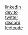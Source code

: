 <!--- website](https://github.com/wizenheimer/) --->
<!--- <br/> --->

[linkedIn](https://www.linkedin.com/in/0xNayan/)
<br/>
[dev.to](https://dev.to/wizenheimer/)
<br/>
[twitter](https://twitter.com/0xNayan/)
<br/>
[discord](https://discordapp.com/users/814409008353378326)
<br/>
[leetcode](https://leetcode.com/wizenheimer/)
